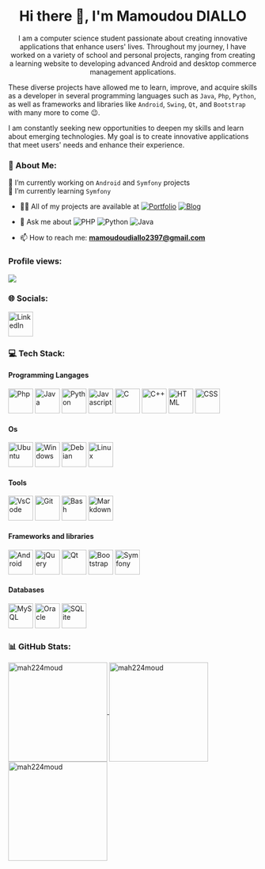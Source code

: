 <h1 align="center">Hi there 👋, I'm Mamoudou DIALLO</h1>
<p align="center"> 
I am a computer science student passionate about creating innovative applications that enhance users' lives.
Throughout my journey, I have worked on a variety of school and personal projects, ranging from creating a learning website to developing advanced Android and desktop commerce management applications.

These diverse projects have allowed me to learn, improve, and acquire skills as a developer in several programming languages such as `Java`, `Php`, `Python`, as well as frameworks and libraries like `Android`, `Swing`, `Qt`, and `Bootstrap` with many more to come 😉.

I am constantly seeking new opportunities to deepen my skills and learn about emerging technologies. My goal is to create innovative applications that meet users' needs and enhance their experience. </p>

### 💫 About Me:
🔭 I’m currently working on `Android` and `Symfony` projects<br>🌱 I’m currently learning `Symfony`<br>
- 👨‍💻 All of my projects are available at [![Portfolio](https://img.shields.io/badge/Portfolio-%23000000.svg?style=for-the-badge&logo=firefox&logoColor=#FF7139)](https://portfolio.bratif.com/) [![Blog](https://img.shields.io/badge/Blog-%23000000.svg?style=for-the-badge&logo=firefox&logoColor=#0a8a16)](https://blog.bratif.com/)

- 💬 Ask me about ![PHP](https://img.shields.io/badge/php-%23777BB4.svg?style=for-the-badge&logo=php&logoColor=white) ![Python](https://img.shields.io/badge/python-3670A0?style=for-the-badge&logo=python&logoColor=ffdd54) ![Java](https://img.shields.io/badge/java-%23ED8B00.svg?style=for-the-badge&logo=java&logoColor=white)
- 📫 How to reach me: **mamoudoudiallo2397@gmail.com**
### Profile views:
![](https://komarev.com/ghpvc/?username=mah224moud&label=PROFILE+VIEWS)

### 🌐 Socials:
<a href="https://linkedin.com/in/mamoudou-diallo-528020199">
   <img height=50 width=50 title="LinkedIn" src="https://cdn.jsdelivr.net/gh/devicons/devicon/icons/linkedin/linkedin-original.svg" />
</a>

### 💻 Tech Stack:

#### Programming Langages
<div>
    <img height=50 width=50 title="Php" src="https://cdn.jsdelivr.net/gh/devicons/devicon/icons/php/php-original.svg" />
    <img height=50 width=50 title="Java"
        src="https://cdn.jsdelivr.net/gh/devicons/devicon/icons/java/java-original.svg" />
    <img height=50 width=50 title="Python" src="https://cdn.jsdelivr.net/gh/devicons/devicon/icons/python/python-original.svg" />
    <img height=50 width=50 title="Javascript"
        src="https://cdn.jsdelivr.net/gh/devicons/devicon/icons/javascript/javascript-original.svg" />
    <img height=50 width=50 title="C" src="https://cdn.jsdelivr.net/gh/devicons/devicon/icons/c/c-original.svg" />
    <img height=50 width=50 title="C++"
        src="https://cdn.jsdelivr.net/gh/devicons/devicon/icons/cplusplus/cplusplus-original.svg" />
    <img height=50 width=50 title="HTML"
        src="https://cdn.jsdelivr.net/gh/devicons/devicon/icons/html5/html5-original.svg" />
    <img height=50 width=50 title="CSS"
        src="https://cdn.jsdelivr.net/gh/devicons/devicon/icons/css3/css3-original.svg" />
</div>

#### Os
<div>
    <img height=50 width=50 title="Ubuntu"
        src="https://cdn.jsdelivr.net/gh/devicons/devicon/icons/ubuntu/ubuntu-plain.svg" />
    <img height=50 width=50 title="Windows"
        src="https://cdn.jsdelivr.net/gh/devicons/devicon/icons/windows8/windows8-original.svg" />
    <img height=50 width=50 title="Debian"
        src="https://cdn.jsdelivr.net/gh/devicons/devicon/icons/debian/debian-original.svg" />
    <img height=50 width=50 title="Linux"
        src="https://cdn.jsdelivr.net/gh/devicons/devicon/icons/linux/linux-original.svg" />
</div>

#### Tools
<div>
    <img height=50 width=50 title="VsCode"
        src="https://cdn.jsdelivr.net/gh/devicons/devicon/icons/vscode/vscode-original.svg" />
    <img height=50 width=50 title="Git" src="https://cdn.jsdelivr.net/gh/devicons/devicon/icons/git/git-original.svg" />
    <img height=50 width=50 title="Bash" src="https://cdn.jsdelivr.net/gh/devicons/devicon/icons/bash/bash-plain.svg" />
    <img height=50 width=50 title="Markdown"
    src="https://cdn.jsdelivr.net/gh/devicons/devicon/icons/markdown/markdown-original.svg" />
</div>

#### Frameworks and libraries
<div>
    <img height=50 width=50 title="Android"
        src="https://cdn.jsdelivr.net/gh/devicons/devicon/icons/androidstudio/androidstudio-original.svg" />
    <img height=50 width=50 title="jQuery"
        src="https://cdn.jsdelivr.net/gh/devicons/devicon/icons/jquery/jquery-original-wordmark.svg" />
    <img height=50 width=50 title="Qt" src="https://cdn.jsdelivr.net/gh/devicons/devicon/icons/qt/qt-original.svg" />
    <img height=50 width=50 title="Bootstrap"
        src="https://cdn.jsdelivr.net/gh/devicons/devicon/icons/bootstrap/bootstrap-original.svg" />
   <img height=50 width=50 title="Symfony"
        src="https://cdn.jsdelivr.net/gh/devicons/devicon/icons/symfony/symfony-original.svg" />
</div>

#### Databases
<div>
    <img height=50 width=50 title="MySQL"
        src="https://cdn.jsdelivr.net/gh/devicons/devicon/icons/mysql/mysql-original-wordmark.svg" />
    <img height=50 width=50 title="Oracle" src="https://cdn.jsdelivr.net/gh/devicons/devicon/icons/oracle/oracle-original.svg" />
    <img height=50 width=50 title="SQLite"
        src="https://cdn.jsdelivr.net/gh/devicons/devicon/icons/sqlite/sqlite-original-wordmark.svg" />
</div>


### 📊 GitHub Stats:
<a href="https://github.com/Mah224Moud">
  <img height=200 align="center" src="https://github-readme-stats.vercel.app/api?username=Mah224Moud&show_icons=true&locale=en&count_private=true&theme=dark" alt="mah224moud" />
</a>
<a href="https://github.com/Mah224Moud">
  <img height=200 align="center" src="https://github-readme-stats.vercel.app/api/top-langs?username=mah224moud&layout=compact&langs_count=10&card_width=320&theme=dark" alt="mah224moud" />
</a>
<a href="https://github.com/Mah224Moud">
  <img height="200" src="https://github-readme-streak-stats.herokuapp.com/?user=mah224moud&theme=dark" alt="mah224moud" />
</a>
